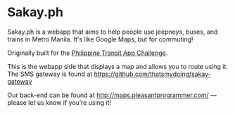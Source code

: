 # Sakay.ph

Sakay.ph is a webapp that aims to help people use jeepneys, buses, and trains in Metro Manila. It's like Google Maps, but for commuting!

Originally built for the [Philippine Transit App Challenge](http://philippine-transit.hackathome.com).

This is the webapp side that displays a map and allows you to route using it. The SMS gateway is found at https://github.com/thatsmydoing/sakay-gateway

Our back-end can be found at http://maps.pleasantprogrammer.com/ — please let us know if you’re using it!